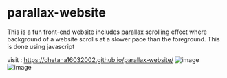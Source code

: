 # parallax-website

This is a fun front-end website includes parallax scrolling effect where background of a
website scrolls at a slower pace than the foreground.
This is done using javascript 

visit : https://chetana16032002.github.io/parallax-website/
![image](https://user-images.githubusercontent.com/91176005/147109834-f96cbd0e-1e24-41b1-9951-2048ca2902a6.png)
![image](https://user-images.githubusercontent.com/91176005/147109874-2ac9854f-ada5-480e-97e4-e1b16a098e3d.png)
